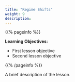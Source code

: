 ```yaml
---
title: "Regime Shifts"
weight: 9
description:
---
```


{{% pageinfo %}}

**Learning Objectives:**
* First lesson objective
* Second lesson objective

{{% /pageinfo %}}

A brief description of the lesson.
